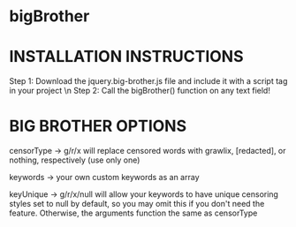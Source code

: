 # bigBrother

# INSTALLATION INSTRUCTIONS

Step 1: Download the jquery.big-brother.js file and include it with a script tag in your project \n
Step 2: Call the bigBrother() function on any text field!

# BIG BROTHER OPTIONS

censorType -> g/r/x 
will replace censored words with grawlix, [redacted], or nothing, respectively (use only one)

keywords -> your own custom keywords as an array

keyUnique -> g/r/x/null 
will allow your keywords to have unique censoring styles
set to null by default, so you may omit this if you don't need the feature. Otherwise, the arguments function the same as censorType
